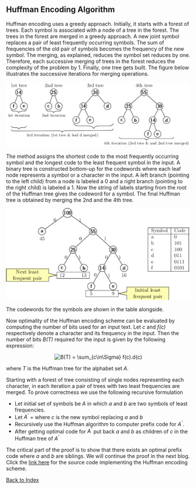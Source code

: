 ## Huffman Encoding Algorithm  

Huffman encoding uses a greedy approach. Initially, it starts with a forest
of trees. Each symbol is associated with a node of a tree in the forest.
The trees in the forest are merged in a greedy approach. A new joint symbol replaces a pair of
least frequently occurring symbols. The sum of frequencies of the old pair of symbols becomes the frequency of the new symbol. The merging, as explained, reduces the symbol set reduces by one. Therefore, each 
successive merging of trees in the forest reduces the complexity of the problem by 1. Finally, one tree gets built. The figure below illustrates the successive iterations for merging operations. 
<p align="center">
<img src="../images/huffmanEx1a.jpg"> 
</p>
The method assigns the shortest code to the most frequently occurring 
symbol and the longest code to the least frequent symbol in the 
input. A binary tree is constructed bottom-up for the codewords where each leaf node represents a symbol or a character in the input. A left
branch (pointing to the left child) from a node is labeled a 0 and a
right branch (pointing to the right child) is labeled a 1. Now the string
of labels starting from 
the root of the Huffman tree gives the codeword for a symbol.
The final Huffman tree is obtained by merging the 2nd and the 4th tree. 
<p align="center">
<img src="../images/huffmanEx2.jpg"> 
</p>
The codewords for the symbols are shown in the table alongside. 

Now optimality of the Huffman encoding scheme can be evaluated by computing the number 
of bits used for an input text. Let <i>c</i> and <i>f(c)</i> respectively
denote a character and its frequency in the input. Then the number of bits <i>B(T)</i> required for the input 
is given by the following expression:
<p align="center">
<img src="https://latex.codecogs.com/svg.image?B(T)&space;=&space;\sum_{c\in A}&space;f(c).d(c)," title="B(T) = \sum_{c\in\Sigma} f(c).d(c)" />
</p>
where <i>T</i> is the Huffman tree for the alphabet set <i>A</i>.

Starting with a forest of tree consisting of single nodes representing 
each character, in each iteration a pair of trees with two least frequencies are merged. To prove correctness we use the following recursive formulation  
<ul>
<li>Let initial set of symbols be <i>A</i> in which <i>a</i> and <i>b</i>
are two symbols of least frequencies.</li>
<li>Let <i>A<sup>'</sup></i> =  where <i>c</i> is the new symbol replacing
<i>a</i> and <i>b</i> </li>
<li>Recursively use the Huffman algorithm to computer prefix code for <i>A<sup>'</sup></i>. </li> 
<li>After getting optimal code for <i>A<sup>'</sup></i> put back <i>a</i> 
and <i>b</i> as children of <i>c</i> in the Huffman tree of 
<i>A<sup>'</sup></i></li> 
</ul>

The critical part of the proof is to show that there exists an optimal prefix
code where <i>a</i> and <i>b</i> are siblings. We will continue the proof
in the next blog. Click the [link here](../CODES/HuffmanCode/index.md) for the source code implementing the Huffman encoding scheme. 

[Back to Index](../index.md)

